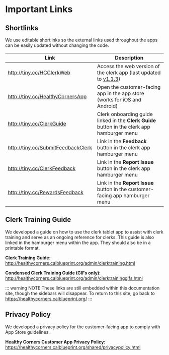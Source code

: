 # Important Links

## Shortlinks

We use editable shortlinks so the external links used throughout the apps can be easily updated without changing the code.

| Link                                 | Description                                                                                                                                     |
| ------------------------------------ | ----------------------------------------------------------------------------------------------------------------------------------------------- |
| <http://tiny.cc/HCClerkWeb>          | Access the web version of the clerk app (last updated to [v1.1.3](https://github.com/calblueprint/dccentralkitchen-clerks/releases/tag/v1.1.3)) |
| <http://tiny.cc/HealthyCornersApp>   | Open the customer-facing app in the app store (works for iOS and Android)                                                                       |
| <http://tiny.cc/ClerkGuide>          | Clerk onboarding guide linked in the **Clerk Guide** button in the clerk app hamburger menu                                                     |
| <http://tiny.cc/SubmitFeedbackClerk> | Link in the **Feedback** button in the clerk app hamburger menu                                                                                 |
| <http://tiny.cc/ClerkFeedback>       | Link in the **Report Issue** button in the clerk app hamburger menu                                                                             |
| <http://tiny.cc/RewardsFeedback>     | Link in the **Report Issue** button in the customer-facing app hamburger menu                                                                   |

## Clerk Training Guide

We developed a guide on how to use the clerk tablet app to assist with clerk training and serve as an ongoing reference for clerks. This guide is also linked in the hamburger menu within the app. They should also be in a printable format.

**Clerk Training Guide:** <http://healthycorners.calblueprint.org/admin/clerktraining.html>

**Condensed Clerk Training Guide (GIFs only):** <http://healthycorners.calblueprint.org/admin/clerktraininggifs.html>

::: warning NOTE
These links are still embedded within this documentation site, though the sidebars will disappear. To return to this site, go back to <https://healthycorners.calblueprint.org/>
:::

## Privacy Policy

We developed a privacy policy for the customer-facing app to comply with App Store guidelines.

**Healthy Corners Customer App Privacy Policy:** <https://healthycorners.calblueprint.org/shared/privacypolicy.html>